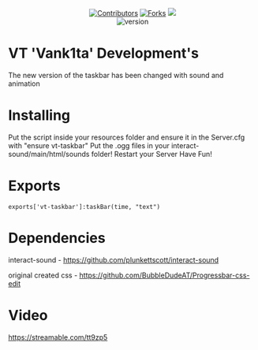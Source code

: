 <div align="center">

[![Contributors][contributors-shield]][contributors-url]
[![Forks][forks-shield]][forks-url]
[![](https://dcbadge.vercel.app/api/server/Dnthwv6xkE)](https://discord.gg/Dnthwv6xkE) <br />
![version](https://img.shields.io/badge/version-1.0.3-blue)

</div>


[contributors-shield]: https://img.shields.io/github/contributors/vank1ta/vt-taskbar.svg?style=for-the-badge
[contributors-url]: https://github.com/vank1ta/vt-taskbar/graphs/contributors
[forks-shield]: https://img.shields.io/github/forks/vank1ta/vt-taskbar.svg?style=for-the-badge
[forks-url]: https://github.com/vank1ta/vt-taskbar/network/members

# VT 'Vank1ta' Development's

The new version of the taskbar has been changed with sound and animation


# Installing
Put the script inside your resources folder and ensure it in the Server.cfg with "ensure vt-taskbar"
Put the .ogg files in your interact-sound/main/html/sounds folder!
Restart your Server
Have Fun!

# Exports
```
exports['vt-taskbar']:taskBar(time, "text")
```

# Dependencies
interact-sound - https://github.com/plunkettscott/interact-sound

original created css - https://github.com/BubbleDudeAT/Progressbar-css-edit

# Video
https://streamable.com/tt9zp5
